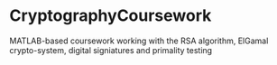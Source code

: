 # CryptographyCoursework
MATLAB-based coursework working with the RSA algorithm, ElGamal crypto-system, digital signiatures and primality testing
